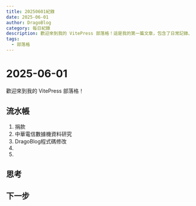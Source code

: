 ```yaml
---
title: 20250601紀錄
date: 2025-06-01
author: DragoBlog
category: 每日紀錄
description: 歡迎來到我的 VitePress 部落格！這是我的第一篇文章，包含了日常記錄、思考和下一步計劃。
tags:
  - 部落格
---
```


# 2025-06-01

<PostMeta />

歡迎來到我的 VitePress 部落格！

## 流水帳

1. 捐款
2. 中華電信數據機資料研究
3. DragoBlog程式碼修改
4. 
5. 

## 思考





## 下一步

